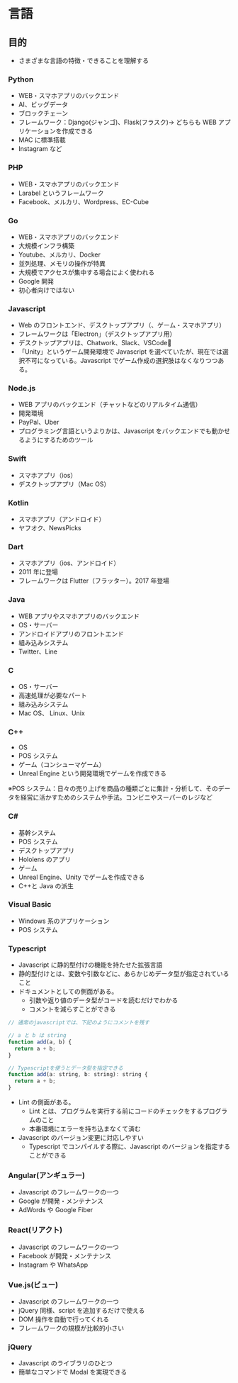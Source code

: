 # 言語

## 目的

- さまざまな言語の特徴・できることを理解する

### Python

- WEB・スマホアプリのバックエンド
- AI、ビッグデータ
- ブロックチェーン
- フレームワーク：Django(ジャンゴ)、Flask(フラスク)→ どちらも WEB アプリケーションを作成できる
- MAC に標準搭載
- Instagram など

### PHP

- WEB・スマホアプリのバックエンド
- Larabel というフレームワーク
- Facebook、メルカリ、Wordpress、EC-Cube

### Go

- WEB・スマホアプリのバックエンド
- 大規模インフラ構築
- Youtube、メルカリ、Docker
- 並列処理、メモリの操作が特異
- 大規模でアクセスが集中する場合によく使われる
- Google 開発
- 初心者向けではない

### Javascript

- Web のフロントエンド、デスクトップアプリ（、ゲーム・スマホアプリ）
- フレームワークは「Electron」（デスクトップアプリ用）
- デスクトップアプリは、Chatwork、Slack、VSCode
- 「Unity」というゲーム開発環境で Javascript を選べていたが、現在では選択不可になっている。Javascript でゲーム作成の選択肢はなくなりつつある。

### Node.js

- WEB アプリのバックエンド（チャットなどのリアルタイム通信）
- 開発環境
- PayPal、Uber
- プログラミング言語というよりかは、Javascript をバックエンドでも動かせるようにするためのツール

### Swift

- スマホアプリ（ios）
- デスクトップアプリ（Mac OS）

### Kotlin

- スマホアプリ（アンドロイド）
- ヤフオク、NewsPicks

### Dart

- スマホアプリ（ios、アンドロイド）
- 2011 年に登場
- フレームワークは Flutter（フラッター）。2017 年登場

### Java

- WEB アプリやスマホアプリのバックエンド
- OS・サーバー
- アンドロイドアプリのフロントエンド
- 組み込みシステム
- Twitter、Line

### C

- OS・サーバー
- 高速処理が必要なパート
- 組み込みシステム
- Mac OS、 Linux、Unix

### C++

- OS
- POS システム
- ゲーム（コンシューマゲーム）
- Unreal Engine という開発環境でゲームを作成できる

※POS システム：日々の売り上げを商品の種類ごとに集計・分析して、そのデータを経営に活かすためのシステムや手法。コンビニやスーパーのレジなど

### C#

- 基幹システム
- POS システム
- デスクトップアプリ
- Hololens のアプリ
- ゲーム
- Unreal Engine、Unity でゲームを作成できる
- C++と Java の派生

### Visual Basic

- Windows 系のアプリケーション
- POS システム

### Typescript

- Javascript に静的型付けの機能を持たせた拡張言語
- 静的型付けとは、変数や引数などに、あらかじめデータ型が指定されていること
- ドキュメントとしての側面がある。
  - 引数や返り値のデータ型がコードを読むだけでわかる
  - コメントを減らすことができる

```javascript
// 通常のjavascriptでは、下記のようにコメントを残す

// a と b は string
function add(a, b) {
  return a + b;
}
```

```javascript
// Typescriptを使うとデータ型を指定できる
function add(a: string, b: string): string {
  return a + b;
}
```

- Lint の側面がある。
  - Lint とは、プログラムを実行する前にコードのチェックをするプログラムのこと
  - 本番環境にエラーを持ち込まなくて済む
- Javascript のバージョン変更に対応しやすい
  - Typescript でコンパイルする際に、Javascript のバージョンを指定することができる

### Angular(アンギュラー)

- Javascript のフレームワークの一つ
- Google が開発・メンテナンス
- AdWords や Google Fiber

### React(リアクト)

- Javascript のフレームワークの一つ
- Facebook が開発・メンテナンス
- Instagram や WhatsApp

### Vue.js(ビュー)

- Javascript のフレームワークの一つ
- jQuery 同様、script を追加するだけで使える
- DOM 操作を自動で行ってくれる
- フレームワークの規模が比較的小さい

### jQuery

- Javascript のライブラリのひとつ
- 簡単なコマンドで Modal を実現できる
